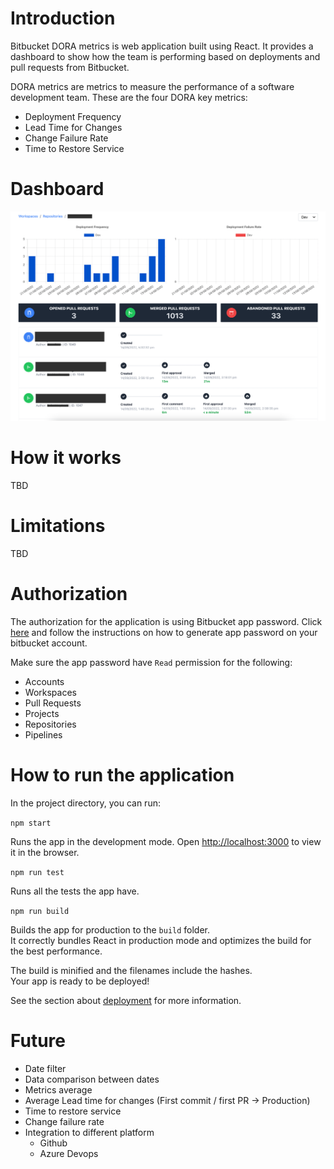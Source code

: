 # Introduction

Bitbucket DORA metrics is web application built using React. It provides a dashboard to show how the team is performing based on deployments and pull requests from Bitbucket.

DORA metrics are metrics to measure the performance of a software development team. These are the four DORA key metrics:

- Deployment Frequency
- Lead Time for Changes
- Change Failure Rate
- Time to Restore Service

# Dashboard

![Dashboard](public/assets/dashboard.png)

# How it works

TBD

# Limitations

TBD

# Authorization

The authorization for the application is using Bitbucket app password. Click [here](https://support.atlassian.com/bitbucket-cloud/docs/app-passwords/) and follow the instructions on how to generate app password on your bitbucket account.

Make sure the app password have `Read` permission for the following:

- Accounts
- Workspaces
- Pull Requests
- Projects
- Repositories
- Pipelines

# How to run the application

In the project directory, you can run:

`npm start`

Runs the app in the development mode.
Open [http://localhost:3000](http://localhost:3000) to view it in the browser.

`npm run test`

Runs all the tests the app have.

`npm run build`

Builds the app for production to the `build` folder.\
It correctly bundles React in production mode and optimizes the build for the best performance.

The build is minified and the filenames include the hashes.\
Your app is ready to be deployed!

See the section about [deployment](https://facebook.github.io/create-react-app/docs/deployment) for more information.

# Future

- Date filter
- Data comparison between dates
- Metrics average
- Average Lead time for changes (First commit / first PR -> Production)
- Time to restore service
- Change failure rate
- Integration to different platform
  - Github
  - Azure Devops
